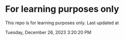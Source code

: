 # For learning purposes only
This repo is for learning purposes only.
Last updated at

Tuesday, December 26, 2023 3:20:20 PM

